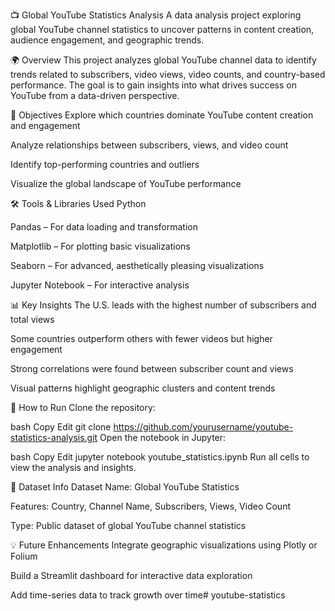 📺 Global YouTube Statistics Analysis
A data analysis project exploring global YouTube channel statistics to uncover patterns in content creation, audience engagement, and geographic trends.

🌍 Overview
This project analyzes global YouTube channel data to identify trends related to subscribers, video views, video counts, and country-based performance. The goal is to gain insights into what drives success on YouTube from a data-driven perspective.

🎯 Objectives
Explore which countries dominate YouTube content creation and engagement

Analyze relationships between subscribers, views, and video count

Identify top-performing countries and outliers

Visualize the global landscape of YouTube performance

🛠️ Tools & Libraries Used
Python

Pandas – For data loading and transformation

Matplotlib – For plotting basic visualizations

Seaborn – For advanced, aesthetically pleasing visualizations

Jupyter Notebook – For interactive analysis

📊 Key Insights
The U.S. leads with the highest number of subscribers and total views

Some countries outperform others with fewer videos but higher engagement

Strong correlations were found between subscriber count and views

Visual patterns highlight geographic clusters and content trends

🚀 How to Run
Clone the repository:

bash
Copy
Edit
git clone https://github.com/yourusername/youtube-statistics-analysis.git
Open the notebook in Jupyter:

bash
Copy
Edit
jupyter notebook youtube_statistics.ipynb
Run all cells to view the analysis and insights.

📌 Dataset Info
Dataset Name: Global YouTube Statistics

Features: Country, Channel Name, Subscribers, Views, Video Count

Type: Public dataset of global YouTube channel statistics

💡 Future Enhancements
Integrate geographic visualizations using Plotly or Folium

Build a Streamlit dashboard for interactive data exploration

Add time-series data to track growth over time#   y o u t u b e - s t a t i s t i c s  
 